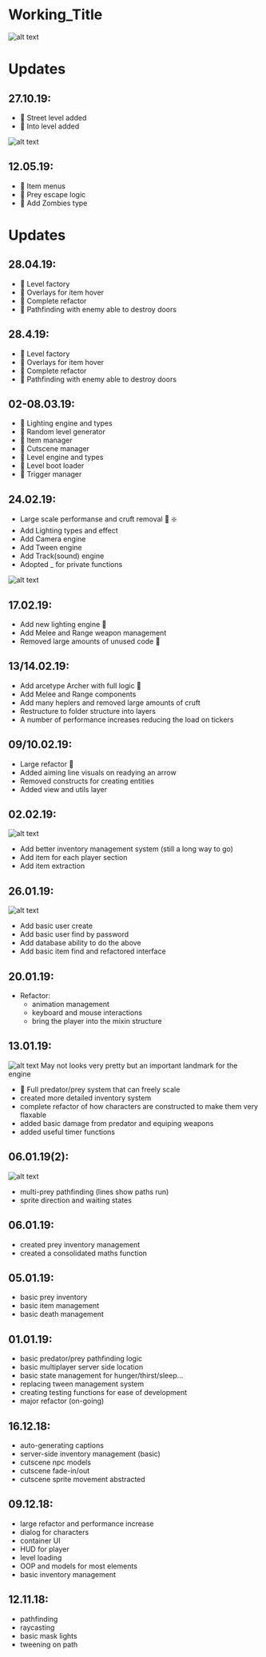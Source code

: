 # Working_Title

![alt text](https://github.com/Ewan-Roberts/sleeper_game/blob/master/documentation/update_18.png)

# Updates

## 27.10.19:
- :tada: Street level added
- :tada: Into level added

![alt text](https://github.com/Ewan-Roberts/sleeper_game/blob/master/documentation/update_17.png)
## 12.05.19:
- :tada: Item menus
- :tada: Prey escape logic
- :tada: Add Zombies type

# Updates

## 28.04.19:
- :tada: Level factory
- :tada: Overlays for item hover
- :tada: Complete refactor
- :tada: Pathfinding with enemy able to destroy doors


## 28.4.19:
- :tada: Level factory
- :tada: Overlays for item hover
- :tada: Complete refactor
- :tada: Pathfinding with enemy able to destroy doors

## 02-08.03.19:
- :tada: Lighting engine and types
- :tada: Random level generator
- :tada: Item manager
- :tada: Cutscene manager
- :tada: Level engine and types
- :tada: Level boot loader
- :tada: Trigger manager

## 24.02.19:
- Large scale performanse and cruft removal :rocket: :sparkle:
- Add Lighting types and effect
- Add Camera engine
- Add Tween engine
- Add Track(sound) engine
- Adopted _ for private functions


![alt text](https://github.com/Ewan-Roberts/sleeper_game/blob/master/documentation/update_11.png)
## 17.02.19:
- Add new lighting engine :tada:
- Add Melee and Range weapon management
- Removed large amounts of unused code :rocket:


## 13/14.02.19:
- Add arcetype Archer with full logic :tada:
- Add Melee and Range components
- Add many heplers and removed large amounts of cruft
- Restructure to folder structure into layers
- A number of performance increases reducing the load on tickers

## 09/10.02.19:
- Large refactor :rocket:
- Added aiming line visuals on readying an arrow
- Removed constructs for creating entities
- Added view and utils layer

## 02.02.19:
![alt text](https://github.com/Ewan-Roberts/sleeper_game/blob/master/documentation/update_10.png)
- Add better inventory management system (still a long way to go)
- Add item for each player section
- Add item extraction

## 26.01.19:
![alt text](https://github.com/Ewan-Roberts/sleeper_game/blob/master/documentation/update_9.png)
- Add basic user create
- Add basic user find by password
- Add database ability to do the above
- Add basic item find and refactored interface


## 20.01.19:
- Refactor:
  - animation management
  - keyboard and mouse interactions
  - bring the player into the mixin structure

## 13.01.19:
![alt text](https://github.com/Ewan-Roberts/sleeper_game/blob/master/documentation/update_8.png)
May not looks very pretty but an important landmark for the engine
- :tada: Full predator/prey system that can freely scale
- created more detailed inventory system
- complete refactor of how characters are constructed to make them very flaxable
- added basic damage from predator and equiping weapons
- added useful timer functions

## 06.01.19(2):
![alt text](https://github.com/Ewan-Roberts/sleeper_game/blob/master/documentation/update_7.png)
- multi-prey pathfinding (lines show paths run)
- sprite direction and waiting states

## 06.01.19:
- created prey inventory management
- created a consolidated maths function

## 05.01.19:
- basic prey inventory
- basic item management
- basic death management

## 01.01.19:
- basic predator/prey pathfinding logic
- basic multiplayer server side location
- basic state management for hunger/thirst/sleep...
- replacing tween management system
- creating testing functions for ease of development
- major refactor (on-going)

## 16.12.18:
- auto-generating captions
- server-side inventory management (basic)
- cutscene npc models 
- cutscene fade-in/out
- cutscene sprite movement abstracted

## 09.12.18:
- large refactor and performance increase
- dialog for characters
- container UI
- HUD for player
- level loading
- OOP and models for most elements
- basic inventory management

## 12.11.18:
- pathfinding
- raycasting
- basic mask lights
- tweening on path




